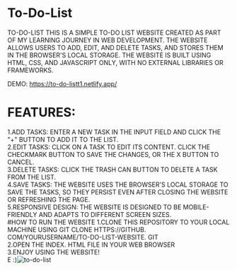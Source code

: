 # To-Do-List
TO-DO-LIST
THIS IS A SIMPLE TO-DO LIST WEBSITE CREATED AS PART OF MY LEARNING JOURNEY IN WEB DEVELOPMENT. THE WEBSITE ALLOWS USERS TO ADD, EDIT, AND DELETE TASKS, AND STORES THEM IN THE BROWSER'S LOCAL STORAGE. THE WEBSITE IS BUILT USING HTML, CSS, AND JAVASCRIPT ONLY, WITH NO EXTERNAL LIBRARIES OR FRAMEWORKS. 

DEMO:
https://to-do-listt1.netlify.app/

 # FEATURES:
  1.ADD TASKS: ENTER A NEW TASK IN THE INPUT FIELD AND CLICK THE "+" BUTTON TO ADD IT TO THE LIST.   
  2.EDIT TASKS: CLICK ON A TASK TO EDIT ITS CONTENT. CLICK THE CHECKMARK BUTTON TO SAVE THE CHANGES, OR THE X BUTTON TO CANCEL.   
  3.DELETE TASKS: CLICK THE TRASH CAN BUTTON TO DELETE A TASK FROM THE LIST.   
  4.SAVE TASKS: THE WEBSITE USES THE BROWSER'S LOCAL STORAGE TO SAVE THE TASKS, SO THEY PERSIST EVEN AFTER CLOSING THE WEBSITE OR REFRESHING THE PAGE.   
  5.RESPONSIVE DESIGN: THE WEBSITE IS DESIGNED TO BE MOBILE-FRIENDLY AND ADAPTS TO DIFFERENT SCREEN SIZES.   
 #HOW TO RUN THE WEBSITE
 1.CLONE THIS REPOSITORY TO YOUR LOCAL MACHINE USING GIT CLONE HTTPS://GITHUB. COM/YOURUSERNAME/TO-DO-LIST-WEBSITE. GIT   
 2.OPEN THE INDEX. HTML FILE IN YOUR WEB BROWSER  
 3.ENJOY USING THE WEBSITE!   
E :)![to-do-list](https://user-images.githubusercontent.com/77582313/232078079-7313ed08-c530-4897-adf5-926487063b11.png)

